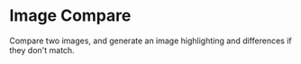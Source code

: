 # Image Compare
Compare two images, and generate an image highlighting and differences if they don't match.

